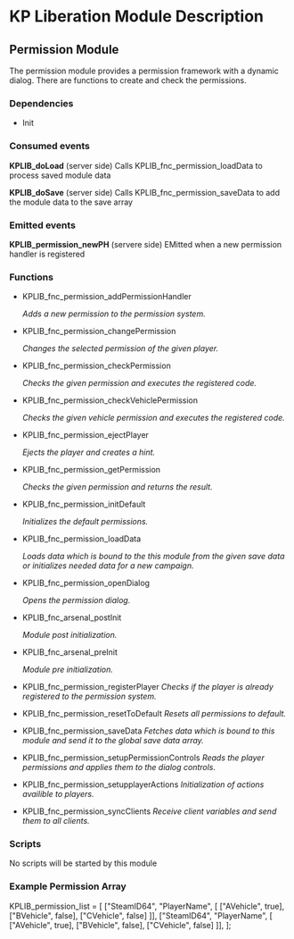 # KP Liberation Module Description

## Permission Module
The permission module provides a permission framework with a dynamic dialog.
There are functions to create and check the permissions.

### Dependencies
* Init

### Consumed events
**KPLIB_doLoad** (server side)
Calls KPLIB_fnc_permission_loadData to process saved module data

**KPLIB_doSave** (server side)
Calls KPLIB_fnc_permission_saveData to add the module data to the save array

### Emitted events
**KPLIB_permission_newPH** (servere side)
EMitted when a new permission handler is registered

### Functions
* KPLIB_fnc_permission_addPermissionHandler

  *Adds a new permission to the permission system.*

* KPLIB_fnc_permission_changePermission

  *Changes the selected permission of the given player.*

* KPLIB_fnc_permission_checkPermission

  *Checks the given permission and executes the registered code.*

* KPLIB_fnc_permission_checkVehiclePermission

  *Checks the given vehicle permission and executes the registered code.*

* KPLIB_fnc_permission_ejectPlayer

  *Ejects the player and creates a hint.*

* KPLIB_fnc_permission_getPermission

  *Checks the given permission and returns the result.*

* KPLIB_fnc_permission_initDefault

  *Initializes the default permissions.*

* KPLIB_fnc_permission_loadData

  *Loads data which is bound to the this module from the given save data or initializes needed data for a new campaign.*

* KPLIB_fnc_permission_openDialog

  *Opens the permission dialog.*

* KPLIB_fnc_arsenal_postInit

  *Module post initialization.*

* KPLIB_fnc_arsenal_preInit

  *Module pre initialization.*

* KPLIB_fnc_permission_registerPlayer
  *Checks if the player is already registered to the permission system.*

* KPLIB_fnc_permission_resetToDefault
  *Resets all permissions to default.*

* KPLIB_fnc_permission_saveData
  *Fetches data which is bound to this module and send it to the global save data array.*

* KPLIB_fnc_permission_setupPermissionControls
  *Reads the player permissions and applies them to the dialog controls.*

* KPLIB_fnc_permission_setupplayerActions
  *Initialization of actions availible to players.*

* KPLIB_fnc_permission_syncClients
  *Receive client variables and send them to all clients.*

### Scripts
No scripts will be started by this module

### Example Permission Array
KPLIB_permission_list = [
    ["SteamID64", "PlayerName", [
        ["AVehicle", true],
        ["BVehicle", false],
        ["CVehicle", false]
    ]],
    ["SteamID64", "PlayerName", [
        ["AVehicle", true],
        ["BVehicle", false],
        ["CVehicle", false]
    ]],
];
